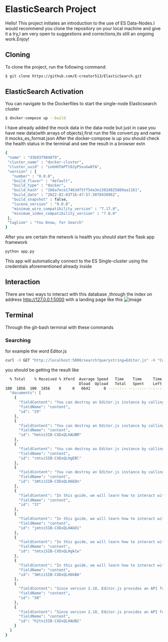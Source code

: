 # ElasticSearch Project

Hello! This project initiates an introduction to the use of ES Data-Nodes.I would recommend you clone the repository on your local machine and give it a try,I am very open to suggestions and corrections,its still an ongoing work.Enjoy!

## Cloning

To clone the project, run the following command:

```bash
$ git clone https://github.com/E-creator513/ElasticSearch.git
```
##  ElasticSearch Activation

You can navigate to the Dockerfiles to start the single-node Elasticsearch cluster

```bash
$ docker-compose up --build
```

I have already added the mock data in the data-node but just in case you have new data(with arrays of objects),first run the file convert.py and name it mocks_es_format.json
After the docker-compose is up you should check the health status in the terminal and see the result in a browser extn

 ```bash
{
  "name" : "d3b9379848f9",
  "cluster_name" : "docker-cluster",
  "cluster_uuid" : "iokHUTmPTtOJyP5xuGw8fA",
  "version" : {
    "number" : "8.0.0",
    "build_flavor" : "default",
    "build_type" : "docker",
    "build_hash" : "1b6a7ece17463df5ff54a3e1302d825889aa1161",
    "build_date" : "2022-02-03T16:47:57.507843096Z",
    "build_snapshot" : false,
    "lucene_version" : "9.0.0",
    "minimum_wire_compatibility_version" : "7.17.0",
    "minimum_index_compatibility_version" : "7.0.0"
  },
  "tagline" : "You Know, for Search"
}
```
After you are certain the network is health you should start the flask app framework 

 ```bash
python app.py
```
This app will automatically connect to the ES Single-cluster using the credentials aforementioned already inside 

## Interaction
There are two ways to interact with this database ,through the index on address http://127.0.0.1:5000 with a landing page like this 
![image](https://github.com/user-attachments/assets/0b5f0dfe-5a08-4b59-b492-b6e05e90aca2)
## Terminal
Through the git-bash terminal with these commands 
### Searching 

for example the word Editor.js
```bash
curl -X GET "http://localhost:5000/search?querystring=Editor.js" -H "Content-Type: application/json"
```
you should be getting the result like 

```bash
  % Total    % Received % Xferd  Average Speed   Time    Time     Time  Current
                                 Dload  Upload   Total   Spent    Left  Speed
100  1856  100  1856    0     0   6642      0 --:--:-- --:--:-- --:--:--  6652{
  "documents": [
    {
      "fieldContent": "You can destroy an Editor.js instance by calling the `destroy` method.",
      "fieldName": "content",
      "id": "29"
    },
    {
      "fieldContent": "You can destroy an Editor.js instance by calling the `destroy` method.",
      "fieldName": "content",
      "id": "hmtni5IB-CXDxQLHAUBM"
    },
    {
      "fieldContent": "You can destroy an Editor.js instance by calling the `destroy` method.",
      "fieldName": "content",
      "id": "rmtxi5IB-CXDxQLHgEBl"
    },
    {
      "fieldContent": "You can destroy an Editor.js instance by calling the `destroy` method.",
      "fieldName": "content",
      "id": "1Wtzi5IB-CXDxQLH6EDn"
    },
    {
      "fieldContent": "In this guide, we will learn how to interact with the Editor.js API.",
      "fieldName": "content",
      "id": "37"
    },
    {
      "fieldContent": "In this guide, we will learn how to interact with the Editor.js API.",
      "fieldName": "content",
      "id": "jmtni5IB-CXDxQLHAkD1"
    },
    {
      "fieldContent": "In this guide, we will learn how to interact with the Editor.js API.",
      "fieldName": "content",
      "id": "tmtxi5IB-CXDxQLHgkCw"
    },
    {
      "fieldContent": "In this guide, we will learn how to interact with the Editor.js API.",
      "fieldName": "content",
      "id": "3Wtzi5IB-CXDxQLH6kBA"
    },
    {
      "fieldContent": "Since version 2.18, Editor.js provides an API for internationalization (i18n) that allows localizing all UI texts of the editor's core and plugins.",
      "fieldName": "content",
      "id": "30"
    },
    {
      "fieldContent": "Since version 2.18, Editor.js provides an API for internationalization (i18n) that allows localizing all UI texts of the editor's core and plugins.",
      "fieldName": "content",
      "id": "h2tni5IB-CXDxQLHAUB1"
    }
  ]
}
```
